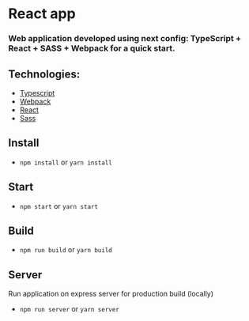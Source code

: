 # React app

### Web application developed using next config: TypeScript + React + SASS + Webpack for a quick start.

## Technologies:
* [Typescript](https://www.typescriptlang.org/)
* [Webpack](https://webpack.js.org/)
* [React](https://en.reactjs.org/)
* [Sass](https://sass-lang.com/)

## Install
* `npm install` or `yarn install`

## Start
* `npm start` or `yarn start`

## Build
* `npm run build` or `yarn build`

## Server
Run application on express server for production build (locally)
* `npm run server` or `yarn server`
